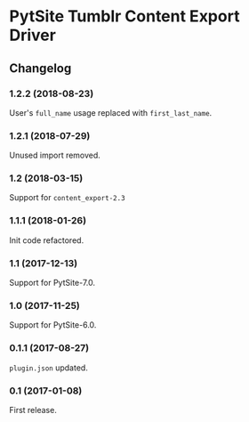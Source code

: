 # PytSite Tumblr Content Export Driver


## Changelog


### 1.2.2 (2018-08-23)

User's `full_name` usage replaced with `first_last_name`.


### 1.2.1 (2018-07-29)

Unused import removed.


### 1.2 (2018-03-15)

Support for `content_export-2.3`


### 1.1.1 (2018-01-26)

Init code refactored.


### 1.1 (2017-12-13)

Support for PytSite-7.0.


### 1.0 (2017-11-25)

Support for PytSite-6.0.


### 0.1.1 (2017-08-27)

`plugin.json` updated.


### 0.1 (2017-01-08)

First release.
